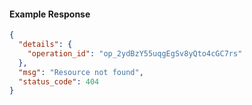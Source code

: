 <!-- Code generated for API Clients. DO NOT EDIT. -->

#### Example Response

```json
{
  "details": {
    "operation_id": "op_2ydBzY55uqgEgSv8yQto4cGC7rs"
  },
  "msg": "Resource not found",
  "status_code": 404
}
```
